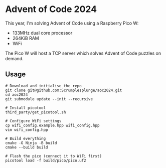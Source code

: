 # Advent of Code 2024

This year, I'm solving Advent of Code using a Raspberry Pico W:

  * 133MHz dual core processor
  * 264KiB RAM
  * WiFi

The Pico W will host a TCP server which solves Advent of Code puzzles on demand.

## Usage

```
# Download and initialise the repo
git clone git@github.com:Scrumplesplunge/aoc2024.git
cd aoc2024
git submodule update --init --recursive

# Install picotool
third_party/get_picotool.sh

# Configure WiFi settings
cp wifi_config.example.hpp wifi_config.hpp
vim wifi_config.hpp

# Build everything
cmake -G Ninja -B build
cmake --build build

# Flash the pico (connect it to WiFi first)
picotool load -f build/pico/pico.uf2
```
